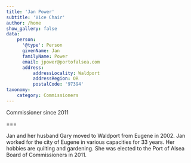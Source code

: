```yaml
---
title: 'Jan Power'
subtitle: 'Vice Chair'
author: /home
show_gallery: false
data:
    person:
      '@type': Person
      givenName: Jan
      familyName: Power
      email: jpower@portofalsea.com
      address:
          addressLocality: Waldport
          addressRegion: OR
          postalCode: '97394'
taxonomy:
    category: Commissioners
---
```



Commissioner since 2011


===

Jan and her husband Gary moved to Waldport from Eugene in 2002. Jan worked for the city of Eugene in various capacities for 33 years. Her hobbies are quilting and gardening. She was elected to the Port of Alsea Board of Commissioners in 2011.
